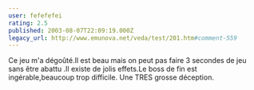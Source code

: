 ```yaml
---
user: fefefefei
rating: 2.5
published: 2003-08-07T22:09:19.000Z
legacy_url: http://www.emunova.net/veda/test/201.htm#comment-559
---
```

Ce jeu m'a dégoûté.Il est beau mais on peut pas faire 3 secondes de jeu sans être abattu .Il existe de jolis effets.Le boss de fin est ingérable,beaucoup trop difficile.
Une TRES grosse déception.